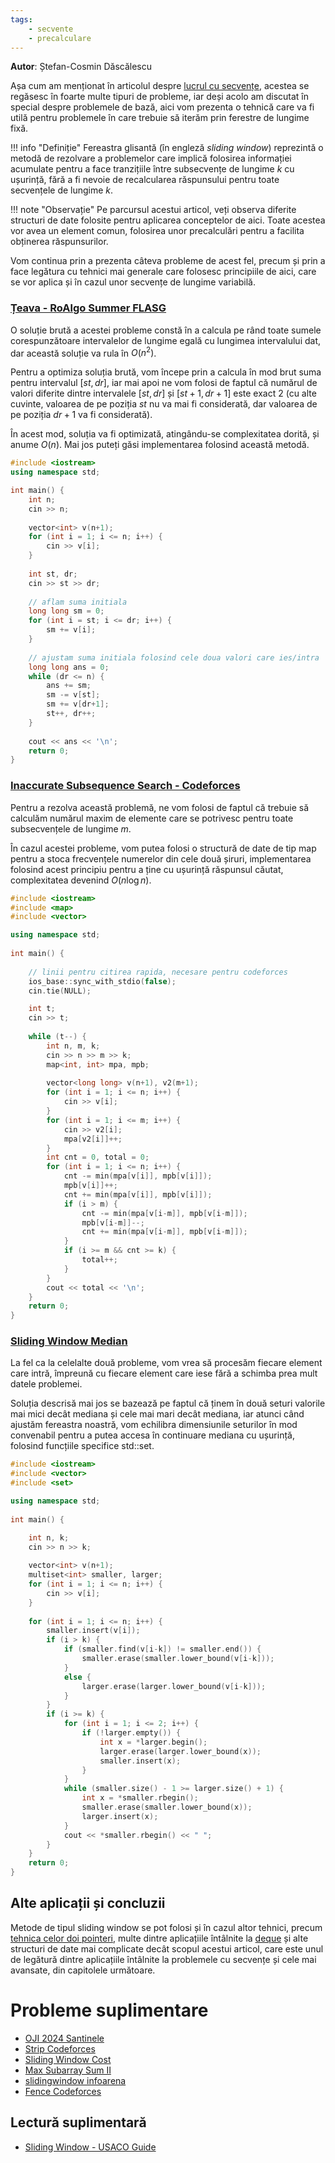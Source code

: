 ```yaml
---
tags:
    - secvente
    - precalculare
---
```


**Autor**: Ștefan-Cosmin Dăscălescu

Așa cum am menționat în articolul despre [lucrul cu secvențe](https://edu.roalgo.ro/usor/sequences/), acestea se regăsesc în foarte multe tipuri de probleme, iar deși acolo am discutat în special despre problemele de bază, aici vom prezenta o tehnică care va fi utilă pentru problemele în care trebuie să iterăm prin ferestre de lungime fixă. 

!!! info "Definiție" 
    Fereastra glisantă (în engleză _sliding window_) reprezintă o metodă de rezolvare a problemelor care implică folosirea informației acumulate pentru a face tranzițiile între subsecvențe de lungime $k$ cu ușurință, fără a fi nevoie de recalcularea răspunsului pentru toate secvențele de lungime $k$. 

!!! note "Observație"
    Pe parcursul acestui articol, veți observa diferite structuri de date folosite pentru aplicarea conceptelor de aici. Toate acestea vor avea un element comun, folosirea unor precalculări pentru a facilita obținerea răspunsurilor.

Vom continua prin a prezenta câteva probleme de acest fel, precum și prin a face legătura cu tehnici mai generale care folosesc principiile de aici, care se vor aplica și în cazul unor secvențe de lungime variabilă. 

### [Țeava - RoAlgo Summer FLASG](https://kilonova.ro/problems/2941/)

O soluție brută a acestei probleme constă în a calcula pe rând toate sumele corespunzătoare intervalelor de lungime egală cu lungimea intervalului dat, dar această soluție va rula în $O(n^2)$. 

Pentru a optimiza soluția brută, vom începe prin a calcula în mod brut suma pentru intervalul $[st, dr]$, iar mai apoi ne vom folosi de faptul că numărul de valori diferite dintre intervalele $[st, dr]$ și $[st+1, dr+1]$ este exact $2$ (cu alte cuvinte, valoarea de pe poziția $st$ nu va mai fi considerată, dar valoarea de pe poziția $dr+1$ va fi considerată).

În acest mod, soluția va fi optimizată, atingându-se complexitatea dorită, și anume $O(n)$. Mai jos puteți găsi implementarea folosind această metodă. 

```cpp
#include <iostream>
using namespace std;

int main() {
    int n;
    cin >> n;
    
    vector<int> v(n+1);
    for (int i = 1; i <= n; i++) {
        cin >> v[i];
    }
    
    int st, dr;
    cin >> st >> dr;
    
    // aflam suma initiala
    long long sm = 0;
    for (int i = st; i <= dr; i++) {
        sm += v[i];
    }
    
    // ajustam suma initiala folosind cele doua valori care ies/intra
    long long ans = 0;
    while (dr <= n) {
        ans += sm;
        sm -= v[st];
        sm += v[dr+1];
        st++, dr++;
    }
    
    cout << ans << '\n';
    return 0;
}
```


### [Inaccurate Subsequence Search - Codeforces](https://codeforces.com/contest/1955/problem/D)

Pentru a rezolva această problemă, ne vom folosi de faptul că trebuie să calculăm numărul maxim de elemente care se potrivesc pentru toate subsecvențele de lungime $m$. 

În cazul acestei probleme, vom putea folosi o structură de date de tip map pentru a stoca frecvențele numerelor din cele două șiruri, implementarea folosind acest principiu pentru a ține cu ușurință răspunsul căutat, complexitatea devenind $O(n \log n)$.

```cpp
#include <iostream>
#include <map>
#include <vector>

using namespace std;
 
int main() {
 
    // linii pentru citirea rapida, necesare pentru codeforces
    ios_base::sync_with_stdio(false);
    cin.tie(NULL);

    int t;
    cin >> t;
    
    while (t--) {
        int n, m, k;
        cin >> n >> m >> k;
        map<int, int> mpa, mpb;
        
        vector<long long> v(n+1), v2(m+1);
        for (int i = 1; i <= n; i++) {
            cin >> v[i];
        }
        for (int i = 1; i <= m; i++) {
            cin >> v2[i];
            mpa[v2[i]]++;
        }
        int cnt = 0, total = 0;
        for (int i = 1; i <= n; i++) {
            cnt -= min(mpa[v[i]], mpb[v[i]]);
            mpb[v[i]]++;
            cnt += min(mpa[v[i]], mpb[v[i]]);
            if (i > m) {
                cnt -= min(mpa[v[i-m]], mpb[v[i-m]]);
                mpb[v[i-m]]--;
                cnt += min(mpa[v[i-m]], mpb[v[i-m]]);
            }
            if (i >= m && cnt >= k) {
                total++;
            }
        }
        cout << total << '\n';
    }
    return 0;
}
```

### [Sliding Window Median](https://cses.fi/problemset/task/1076)

La fel ca la celelalte două probleme, vom vrea să procesăm fiecare element care intră, împreună cu fiecare element care iese fără a schimba prea mult datele problemei. 

Soluția descrisă mai jos se bazează pe faptul că ținem în două seturi valorile mai mici decât mediana și cele mai mari decât mediana, iar atunci când ajustăm fereastra noastră, vom echilibra dimensiunile seturilor în mod convenabil pentru a putea accesa în continuare mediana cu ușurință, folosind funcțiile specifice std::set.

```cpp
#include <iostream>
#include <vector>
#include <set>

using namespace std;
 
int main() {

    int n, k;
    cin >> n >> k;
    
    vector<int> v(n+1);
    multiset<int> smaller, larger;
    for (int i = 1; i <= n; i++) {
        cin >> v[i];
    }
    
    for (int i = 1; i <= n; i++) {
        smaller.insert(v[i]);
        if (i > k) {
            if (smaller.find(v[i-k]) != smaller.end()) {
                smaller.erase(smaller.lower_bound(v[i-k]));
            }
            else {
                larger.erase(larger.lower_bound(v[i-k]));
            }
        }
        if (i >= k) {
            for (int i = 1; i <= 2; i++) {
                if (!larger.empty()) {
                    int x = *larger.begin();
                    larger.erase(larger.lower_bound(x));
                    smaller.insert(x);
                }
            }
            while (smaller.size() - 1 >= larger.size() + 1) {
                int x = *smaller.rbegin();
                smaller.erase(smaller.lower_bound(x));
                larger.insert(x);
            }
            cout << *smaller.rbegin() << " ";
        }
    }
    return 0;
}
```

## Alte aplicații și concluzii

Metode de tipul sliding window se pot folosi și în cazul altor tehnici, precum [tehnica celor doi pointeri](./two-pointers.md), multe dintre aplicațiile întâlnite la [deque](./deque.md) și alte structuri de date mai complicate decât scopul acestui articol, care este unul de legătură dintre aplicațiile întâlnite la problemele cu secvențe și cele mai avansate, din capitolele următoare. 

# Probleme suplimentare

* [OJI 2024 Santinele](https://kilonova.ro/problems/2502)
* [Strip Codeforces](https://codeforces.com/contest/488/problem/D)
* [Sliding Window Cost](https://cses.fi/problemset/task/1077)
* [Max Subarray Sum II](hhttps://cses.fi/problemset/task/1644)
* [slidingwindow infoarena](https://www.infoarena.ro/problema/slidingwindow)
* [Fence Codeforces](https://codeforces.com/problemset/problem/363/B)

## Lectură suplimentară 

* [Sliding Window - USACO Guide](https://usaco.guide/gold/sliding-window?lang=cpp)
